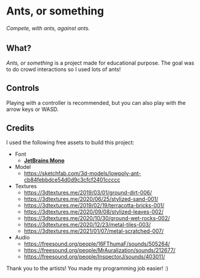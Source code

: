 # Ants, or something
###### Compete, with ants, against ants.

## What?

*Ants, or something* is a project made for educational purpose. The goal was to do crowd interactions so I used lots of ants!

## Controls

Playing with a controller is recommended, but you can also play with the arrow keys or WASD.

## Credits

I used the following free assets to build this project:

* Font
    * [**JetBrains Mono**](https://www.jetbrains.com/lp/mono/)
* Model
    * https://sketchfab.com/3d-models/lowpoly-ant-cb84febbdce54d0d9c3cfcf2401ccccc
* Textures
    * https://3dtextures.me/2019/03/01/ground-dirt-006/
    * https://3dtextures.me/2020/06/25/stylized-sand-001/
    * https://3dtextures.me/2019/02/19/terracotta-bricks-001/
    * https://3dtextures.me/2020/09/08/stylized-leaves-002/
    * https://3dtextures.me/2020/10/30/ground-wet-rocks-002/
    * https://3dtextures.me/2020/12/23/metal-tiles-003/
    * https://3dtextures.me/2021/01/07/metal-scratched-007/
* Audio
    * https://freesound.org/people/16FThumaF/sounds/505264/
    * https://freesound.org/people/MrAuralization/sounds/212677/
    * https://freesound.org/people/InspectorJ/sounds/403011/

Thank you to the artists! You made my programming job easier! :)
